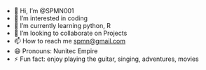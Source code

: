 - 👋 Hi, I’m @SPMN001
- 👀 I’m interested in coding
- 🌱 I’m currently learning python, R
- 💞️ I’m looking to collaborate on Projects
- 📫 How to reach me spmn@gmail.com
- 😄 Pronouns: Nunitec Empire
- ⚡ Fun fact: enjoy playing the guitar, singing, adventures, movies
<!---
SPMN001/SPMN001 is a ✨ special ✨ repository because its `README.md` (this file) appears on your GitHub profile.
You can click the Preview link to take a look at your changes.
--->
